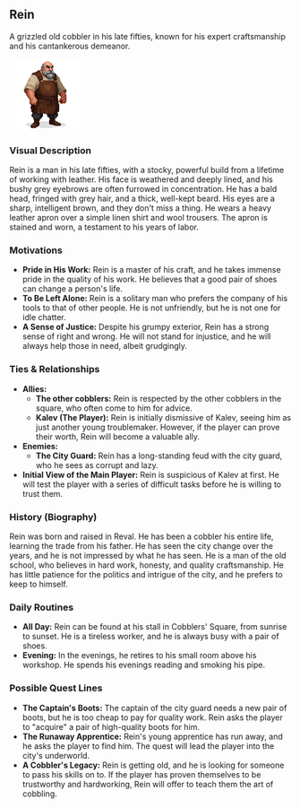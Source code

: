 ## Rein

A grizzled old cobbler in his late fifties, known for his expert craftsmanship and his cantankerous demeanor.

![](rein.png)

### Visual Description
Rein is a man in his late fifties, with a stocky, powerful build from a lifetime of working with leather. His face is weathered and deeply lined, and his bushy grey eyebrows are often furrowed in concentration. He has a bald head, fringed with grey hair, and a thick, well-kept beard. His eyes are a sharp, intelligent brown, and they don't miss a thing. He wears a heavy leather apron over a simple linen shirt and wool trousers. The apron is stained and worn, a testament to his years of labor.

### Motivations
- **Pride in His Work:** Rein is a master of his craft, and he takes immense pride in the quality of his work. He believes that a good pair of shoes can change a person's life.
- **To Be Left Alone:** Rein is a solitary man who prefers the company of his tools to that of other people. He is not unfriendly, but he is not one for idle chatter.
- **A Sense of Justice:** Despite his grumpy exterior, Rein has a strong sense of right and wrong. He will not stand for injustice, and he will always help those in need, albeit grudgingly.

### Ties & Relationships
- **Allies:**
    - **The other cobblers:** Rein is respected by the other cobblers in the square, who often come to him for advice.
    - **Kalev (The Player):** Rein is initially dismissive of Kalev, seeing him as just another young troublemaker. However, if the player can prove their worth, Rein will become a valuable ally.
- **Enemies:**
    - **The City Guard:** Rein has a long-standing feud with the city guard, who he sees as corrupt and lazy.
- **Initial View of the Main Player:** Rein is suspicious of Kalev at first. He will test the player with a series of difficult tasks before he is willing to trust them.

### History (Biography)
Rein was born and raised in Reval. He has been a cobbler his entire life, learning the trade from his father. He has seen the city change over the years, and he is not impressed by what he has seen. He is a man of the old school, who believes in hard work, honesty, and quality craftsmanship. He has little patience for the politics and intrigue of the city, and he prefers to keep to himself.

### Daily Routines
- **All Day:** Rein can be found at his stall in Cobblers' Square, from sunrise to sunset. He is a tireless worker, and he is always busy with a pair of shoes.
- **Evening:** In the evenings, he retires to his small room above his workshop. He spends his evenings reading and smoking his pipe.

### Possible Quest Lines
- **The Captain's Boots:** The captain of the city guard needs a new pair of boots, but he is too cheap to pay for quality work. Rein asks the player to "acquire" a pair of high-quality boots for him.
- **The Runaway Apprentice:** Rein's young apprentice has run away, and he asks the player to find him. The quest will lead the player into the city's underworld.
- **A Cobbler's Legacy:** Rein is getting old, and he is looking for someone to pass his skills on to. If the player has proven themselves to be trustworthy and hardworking, Rein will offer to teach them the art of cobbling.
